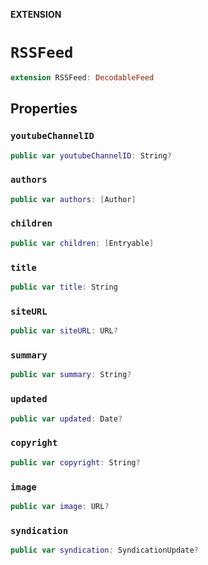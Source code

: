 **EXTENSION**

# `RSSFeed`
```swift
extension RSSFeed: DecodableFeed
```

## Properties
### `youtubeChannelID`

```swift
public var youtubeChannelID: String?
```

### `authors`

```swift
public var authors: [Author]
```

### `children`

```swift
public var children: [Entryable]
```

### `title`

```swift
public var title: String
```

### `siteURL`

```swift
public var siteURL: URL?
```

### `summary`

```swift
public var summary: String?
```

### `updated`

```swift
public var updated: Date?
```

### `copyright`

```swift
public var copyright: String?
```

### `image`

```swift
public var image: URL?
```

### `syndication`

```swift
public var syndication: SyndicationUpdate?
```
